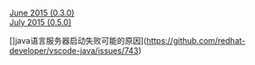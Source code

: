 [June 2015 (0.3.0)](https://code.visualstudio.com/updates/v0_3_0)  
[July 2015 (0.5.0)](https://code.visualstudio.com/updates/v0_5_0)  


[]java语言服务器启动失败可能的原因](https://github.com/redhat-developer/vscode-java/issues/743)
